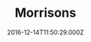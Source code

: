 ---
date: 2016-12-14T11:50:29.000Z
title: Morrisons
latitude: 52.04938134912715
longitude: 0.9546547409704537
category: checkin
---